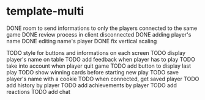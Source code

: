 # template-multi

DONE room to send informations to only the players connected to the same game
DONE review process in client disconnected
DONE adding player's name
DONE editing name's player
DONE fix vertical scaling

TODO style for buttons and informations on each screen
TODO display player's name on table
TODO add feedback when player has to play
TODO take into account when player quit game
TODO add button to display last play
TODO show winning cards before starting new play
TODO save player's name with a cookie
TODO when connected, get saved player
TODO add history by player
TODO add achievements by player
TODO add reactions
TODO add chat
